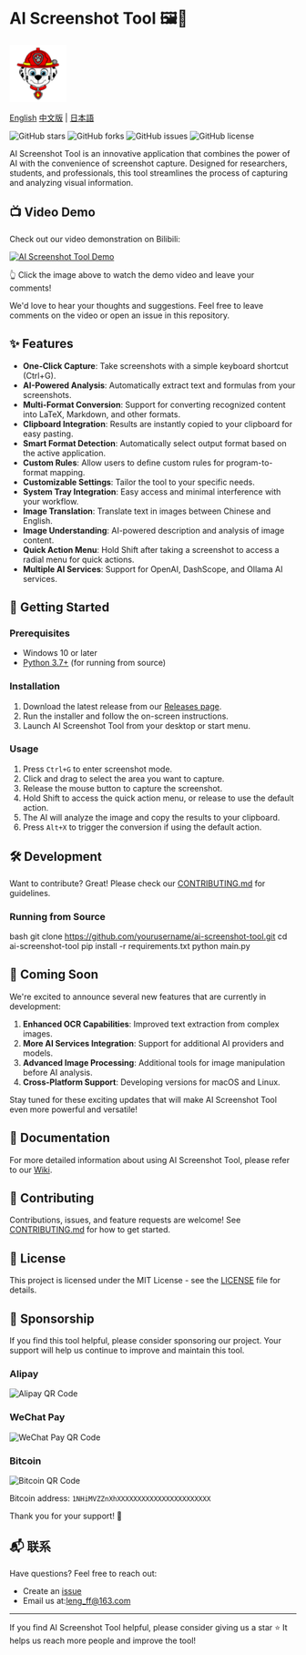 # AI Screenshot Tool 🖼️🤖


<img src="icon.ico" alt="AI Screenshot Tool Logo" width="100"/>

[English](README.md) [中文版](README_zh.md) | [日本語](README_ja.md)

![GitHub stars](https://img.shields.io/github/stars/lengff123/AIScreenshot?style=social)
![GitHub forks](https://img.shields.io/github/forks/lengff123/AIScreenshot?style=social)
![GitHub issues](https://img.shields.io/github/issues/lengff123/AIScreenshot)
![GitHub license](https://img.shields.io/github/license/lengff123/AIScreenshot)

AI Screenshot Tool is an innovative application that combines the power of AI with the convenience of screenshot capture. Designed for researchers, students, and professionals, this tool streamlines the process of capturing and analyzing visual information.

## 📺 Video Demo

Check out our video demonstration on Bilibili:

[![AI Screenshot Tool Demo](https://i0.hdslb.com/bfs/archive/7c53a3d4a4f8f5b6a6f0f8f5b6a6f0f8f5b6a6f0.jpg@640w_400h_100Q_1c.webp)](https://www.bilibili.com/video/your_video_id)

👆 Click the image above to watch the demo video and leave your comments!

We'd love to hear your thoughts and suggestions. Feel free to leave comments on the video or open an issue in this repository.

## ✨ Features

- **One-Click Capture**: Take screenshots with a simple keyboard shortcut (Ctrl+G).
- **AI-Powered Analysis**: Automatically extract text and formulas from your screenshots.
- **Multi-Format Conversion**: Support for converting recognized content into LaTeX, Markdown, and other formats.
- **Clipboard Integration**: Results are instantly copied to your clipboard for easy pasting.
- **Smart Format Detection**: Automatically select output format based on the active application.
- **Custom Rules**: Allow users to define custom rules for program-to-format mapping.
- **Customizable Settings**: Tailor the tool to your specific needs.
- **System Tray Integration**: Easy access and minimal interference with your workflow.
- **Image Translation**: Translate text in images between Chinese and English.
- **Image Understanding**: AI-powered description and analysis of image content.
- **Quick Action Menu**: Hold Shift after taking a screenshot to access a radial menu for quick actions.
- **Multiple AI Services**: Support for OpenAI, DashScope, and Ollama AI services.

## 🚀 Getting Started

### Prerequisites

- Windows 10 or later
- [Python 3.7+](https://www.python.org/downloads/) (for running from source)

### Installation

1. Download the latest release from our [Releases page](https://github.com/yourusername/ai-screenshot-tool/releases).
2. Run the installer and follow the on-screen instructions.
3. Launch AI Screenshot Tool from your desktop or start menu.

### Usage

1. Press `Ctrl+G` to enter screenshot mode.
2. Click and drag to select the area you want to capture.
3. Release the mouse button to capture the screenshot.
4. Hold Shift to access the quick action menu, or release to use the default action.
5. The AI will analyze the image and copy the results to your clipboard.
6. Press `Alt+X` to trigger the conversion if using the default action.

## 🛠️ Development

Want to contribute? Great! Please check our [CONTRIBUTING.md](CONTRIBUTING.md) for guidelines.

### Running from Source

bash
git clone https://github.com/yourusername/ai-screenshot-tool.git
cd ai-screenshot-tool
pip install -r requirements.txt
python main.py

## 🚀 Coming Soon

We're excited to announce several new features that are currently in development:

1. **Enhanced OCR Capabilities**: Improved text extraction from complex images.
2. **More AI Services Integration**: Support for additional AI providers and models.
3. **Advanced Image Processing**: Additional tools for image manipulation before AI analysis.
4. **Cross-Platform Support**: Developing versions for macOS and Linux.

Stay tuned for these exciting updates that will make AI Screenshot Tool even more powerful and versatile!

## 📘 Documentation

For more detailed information about using AI Screenshot Tool, please refer to our [Wiki](https://github.com/lengff123/AIScreenshot/wiki).

## 🤝 Contributing

Contributions, issues, and feature requests are welcome! See [CONTRIBUTING.md](CONTRIBUTING.md) for how to get started.

## 📄 License

This project is licensed under the MIT License - see the [LICENSE](LICENSE) file for details.

## 🙏 Sponsorship

If you find this tool helpful, please consider sponsoring our project. Your support will help us continue to improve and maintain this tool.

### Alipay

<img src="https://raw.githubusercontent.com/lengff123/AIScreenshot/main/images/alipay.jpg" alt="Alipay QR Code" width="200"/>

### WeChat Pay

<img src="https://raw.githubusercontent.com/lengff123/AIScreenshot/main/images/wechat.jpg" alt="WeChat Pay QR Code" width="200"/>

### Bitcoin

<img src="https://raw.githubusercontent.com/lengff123/AIScreenshot/main/images/btc.png" alt="Bitcoin QR Code" width="200"/>

Bitcoin address: `1NHiMVZZnXhXXXXXXXXXXXXXXXXXXXXXXX`

Thank you for your support! 🎉

## 📬 联系

Have questions? Feel free to reach out:

- Create an [issue](https://github.com/yourusername/ai-screenshot-tool/issues)
- Email us at:leng_ff@163.com

---

If you find AI Screenshot Tool helpful, please consider giving us a star ⭐️ It helps us reach more people and improve the tool!
